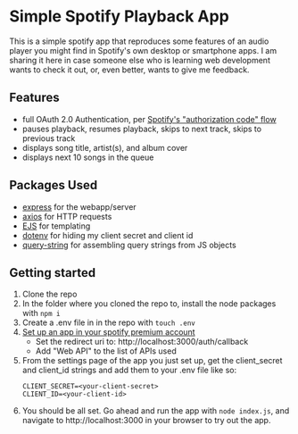 # Simple Spotify Playback App

This is a simple spotify app that reproduces some features of an audio player you might find in Spotify's own desktop or smartphone apps.
I am sharing it here in case someone else who is learning web development wants to check it out, or, even better, wants to give me feedback.

## Features

- full OAuth 2.0 Authentication, per [Spotify's "authorization code" flow](https://developer.spotify.com/documentation/web-api/tutorials/code-flow)
- pauses playback, resumes playback, skips to next track, skips to previous track
- displays song title, artist(s), and album cover
- displays next 10 songs in the queue

## Packages Used
- [express](https://expressjs.com/) for the webapp/server
- [axios](https://axios-http.com/docs/intro) for HTTP requests
- [EJS](https://ejs.co/) for templating
- [dotenv](https://www.npmjs.com/package/dotenv) for hiding my client secret and client id
- [query-string](https://www.npmjs.com/package/query-string) for assembling query strings from JS objects

## Getting started

1. Clone the repo
2. In the folder where you cloned the repo to, install the node packages with `npm i`
3. Create a .env file in in the repo with `touch .env`
4. [Set up an app in your spotify premium account](https://developer.spotify.com/documentation/web-api/tutorials/getting-started#create-an-app) 
    - Set the redirect uri to: http://localhost:3000/auth/callback
    - Add "Web API" to the list of APIs used
5. From the settings page of the app you just set up, get the client_secret and client_id strings and add them to your .env file like so:
    ```
    CLIENT_SECRET=<your-client-secret>
    CLIENT_ID=<your-client-id>
    ```
6. You should be all set. Go ahead and run the app with `node index.js`, and navigate to http://localhost:3000 in your browser to try out the app.
